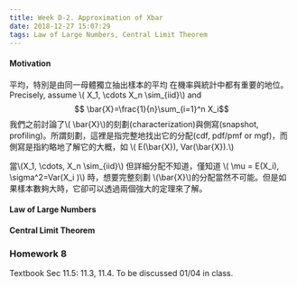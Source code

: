 ```yaml
---
title: Week D-2. Approximation of Xbar
date: 2018-12-27 15:07:29
tags: Law of Large Numbers, Central Limit Theorem
---
```

#### Motivation
平均，特別是由同一母體獨立抽出樣本的平均
在機率與統計中都有重要的地位。Precisely, assume \\( X_1, \cdots X_n \sim_{iid}\\) and 
$$ \bar{X}=\frac{1}{n}\sum_{i=1}^n X_i$$
我們之前討論了\\( \bar{X}\\)的刻劃(characterization)與側寫(snapshot, profiling)。所謂刻劃，這裡是指完整地找出它的分配(cdf, pdf/pmf or mgf)，而側寫是指約略地了解它的大概，如 \\( E(\bar{X}), Var(\bar{X}).\\)

當\\(X_1, \cdots, X_n \sim_{iid}\\) 但詳細分配不知道，僅知道 
\\( \mu = E(X_i), \sigma^2=Var(X_i )\\) 時，想要完整刻劃 \\(\bar{X}\\)的分配當然不可能。但是如果樣本數夠大時，它卻可以透過兩個強大的定理來了解。

#### Law of Large Numbers
#### Central Limit Theorem

### Homework  8
Textbook Sec 11.5: 11.3, 11.4. To be discussed 01/04 in class.

